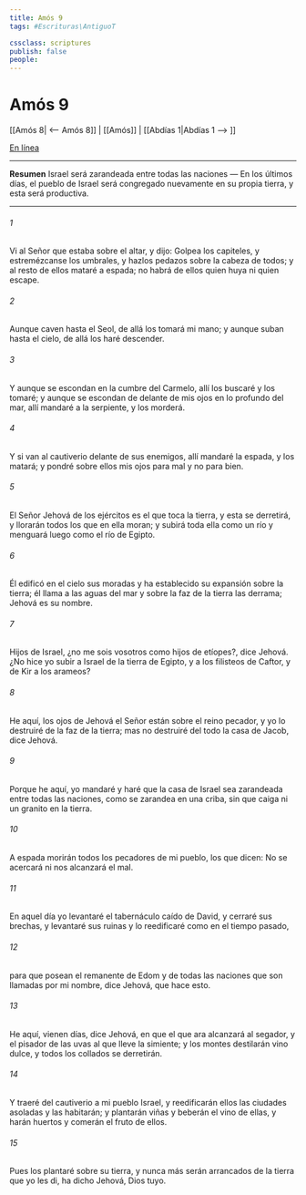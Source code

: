 ```yaml
---
title: Amós 9
tags: #Escrituras\AntiguoT

cssclass: scriptures
publish: false
people:
---
```


# Amós 9
[[Amós 8| <-- Amós 8]] | [[Amós]] | [[Abdías 1|Abdías 1 --> ]]

[En línea](https://churchofjesuschrist.org/study/scriptures/ot/amos/9?lang=spa)

---
__Resumen__
Israel será zarandeada entre todas las naciones — En los últimos días, el pueblo de Israel será congregado nuevamente en su propia tierra, y esta será productiva.

---
###### 1 
Vi al Señor que estaba sobre el altar, y dijo: Golpea los capiteles, y estremézcanse los umbrales, y hazlos pedazos sobre la cabeza de todos; y al resto de ellos mataré a espada; no habrá de ellos quien huya ni quien escape.

###### 2 
Aunque caven hasta el Seol, de allá los tomará mi mano; y aunque suban hasta el cielo, de allá los haré descender.

###### 3 
Y aunque se escondan en la cumbre del Carmelo, allí los buscaré y los tomaré; y aunque se escondan de delante de mis ojos en lo profundo del mar, allí mandaré a la serpiente, y los morderá.

###### 4 
Y si van al cautiverio delante de sus enemigos, allí mandaré la espada, y los matará; y pondré sobre ellos mis ojos para mal y no para bien.

###### 5 
El Señor Jehová de los ejércitos es el que toca la tierra, y esta se derretirá, y llorarán todos los que en ella moran; y subirá toda ella como un río y menguará luego como el río de Egipto.

###### 6 
Él edificó en el cielo sus moradas y ha establecido su expansión sobre la tierra; él llama a las aguas del mar y sobre la faz de la tierra las derrama; Jehová es su nombre.

###### 7 
Hijos de Israel, ¿no me sois vosotros como hijos de etíopes?, dice Jehová. ¿No hice yo subir a Israel de la tierra de Egipto, y a los filisteos de Caftor, y de Kir a los arameos?

###### 8 
He aquí, los ojos de Jehová el Señor están sobre el reino pecador, y yo lo destruiré de la faz de la tierra; mas no destruiré del todo la casa de Jacob, dice Jehová.

###### 9 
Porque he aquí, yo mandaré y haré que la casa de Israel sea zarandeada entre todas las naciones, como se zarandea  en una criba, sin que caiga ni un granito en la tierra.

###### 10 
A espada morirán todos los pecadores de mi pueblo, los que dicen: No se acercará ni nos alcanzará el mal.

###### 11 
En aquel día yo levantaré el tabernáculo caído de David, y cerraré sus brechas, y levantaré sus ruinas y lo reedificaré como en el tiempo pasado,

###### 12 
para que posean el remanente de Edom y de todas las naciones que son llamadas por mi nombre, dice Jehová, que hace esto.

###### 13 
He aquí, vienen días, dice Jehová, en que el que ara alcanzará al segador, y el pisador de las uvas al que lleve la simiente; y los montes destilarán vino dulce, y todos los collados se derretirán.

###### 14 
Y traeré del cautiverio a mi pueblo Israel, y reedificarán ellos las ciudades asoladas y las habitarán; y plantarán viñas y beberán el vino de ellas, y harán huertos y comerán el fruto de ellos.

###### 15 
Pues los plantaré sobre su tierra, y nunca más serán arrancados de la tierra que yo les di, ha dicho Jehová, Dios tuyo.

